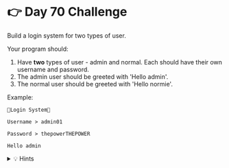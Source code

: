 # 👉 Day 70 Challenge

Build a login system for two types of user.

Your program should:

1. Have **two** types of user - admin and normal. Each should have their own username and password.
2. The admin user should be greeted with 'Hello admin'.
3. The normal user should be greeted with 'Hello normie'.


Example:

```
🌟Login System🌟

Username > admin01

Password > thepowerTHEPOWER

Hello admin
```

<details> <summary> 💡 Hints </summary>
  
- You'll need 4 secrets.

</details>